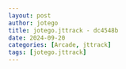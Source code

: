```yaml
---
layout: post
author: jotego
title: jotego.jttrack - dc4548b
date: 2024-09-20
categories: [Arcade, jttrack]
tags: [jotego.jttrack]
---
```


